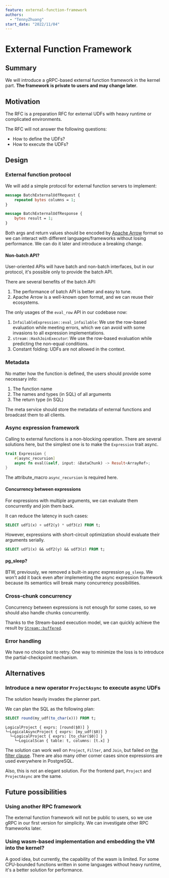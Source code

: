 ```yaml
---
feature: external-function-framework
authors:
  - "TennyZhuang"
start_date: "2022/11/04"
---
```


# External Function Framework

## Summary

We will introduce a gRPC-based external function framework in the kernel part. **The framework is private to users and may change later**.

## Motivation

The RFC is a preparation RFC for external UDFs with heavy runtime or complicated environments.

The RFC will not answer the following questions:

* How to define the UDFs?
* How to execute the UDFs?

## Design

### External function protocol

We will add a simple protocol for external function servers to implement:

```protobuf
message BatchExternalUdfRequest {
    repeated bytes columns = 1;
}

message BatchExternalUdfResponse {
    bytes result = 1;
}
```

Both args and return values should be encoded by [Apache Arrow](https://arrow.apache.org/docs/format/Columnar.html) format so we can interact with different languages/frameworks without losing performance. We can do it later and introduce a breaking change.

#### Non-batch API?

User-oriented APIs will have batch and non-batch interfaces, but in our protocol, it's possible only to provide the batch API.

There are several benefits of the batch API:

1. The performance of batch API is better and easy to tune.
2. Apache Arrow is a well-known open format, and we can reuse their ecosystems.

The only usages of the `eval_row` API in our codebase now:

1. `InfailableExpression::eval_infailable`: We use the row-based evaluation while meeting errors, which we can avoid with some invasions to all expression implementations.
2. `stream::HashJoinExecutor`: We use the row-based evaluation while predicting the non-equal conditions.
3. Constant folding: UDFs are not allowed in the context.

### Metadata

No matter how the function is defined, the users should provide some necessary info:

1. The function name
2. The names and types (in SQL) of all arguments
3. The return type (in SQL)

The meta service should store the metadata of external functions and broadcast them to all clients.

### Async expression framework

Calling to external functions is a non-blocking operation. There are several solutions here, but the simplest one is to make the `Expression` trait async.

```rust
trait Expression {
    #[async_recursion]
    async fn eval(&self, input: &DataChunk) -> Result<ArrayRef>;
}
```

The attribute_macro `async_recursion` is required here.

#### Concurrency between expressions

For expressions with multiple arguments, we can evaluate them concurrently and join them back.

It can reduce the latency in such cases:

```sql
SELECT udf1(x) + udf2(y) * udf3(z) FROM t;
```

However, expressions with short-circuit optimization should evaluate their arguments serially.

```sql
SELECT udf1(x) && udf2(y) && udf3(z) FROM t;
```

#### pg_sleep?

BTW, previously, we removed a built-in async expression `pg_sleep`. We won't add it back even after implementing the async expression framework because its semantics will break many concurrency possibilities.

### Cross-chunk concurrency

Concurrency between expressions is not enough for some cases, so we should also handle chunks concurrently.

Thanks to the Stream-based execution model, we can quickly achieve the result by [`Stream::buffered`](https://docs.rs/futures/latest/futures/stream/trait.StreamExt.html#method.buffered).

### Error handling

We have no choice but to retry. One way to minimize the loss is to introduce the partial-checkpoint mechanism.

## Alternatives

### Introduce a new operator `ProjectAsync` to execute async UDFs

The solution heavily invades the planner part.

We can plan the SQL as the following plan:

```sql
SELECT round(my_udf(to_char(x))) FROM t;
```

```plain
LogicalProject { exprs: [round($0)] }
└─LogicalAsyncProject { exprs: [my_udf($0)] }
  └─LogicalProject { exprs: [to_char($0)] }
    └─LogicalScan { table: t, columns: [t.x] }
```

The solution can work well on `Project`, `Filter`, and `Join`, but failed on [the filter clause](https://medium.com/little-programming-joys/the-filter-clause-in-postgres-9-4-3dd327d3c852). There are also many other corner cases since expressions are used everywhere in PostgreSQL.

Also, this is not an elegant solution. For the frontend part, `Project` and `ProjectAsync` are the same.

## Future possibilities

### Using another RPC framework

The external function framework will not be public to users, so we use gRPC in our first version for simplicity. We can investigate other RPC frameworks later.

### Using wasm-based implementation and embedding the VM into the kernel?

A good idea, but currently, the capability of the wasm is limited. For some CPU-bounded functions written in some languages without heavy runtime, it's a better solution for performance.
